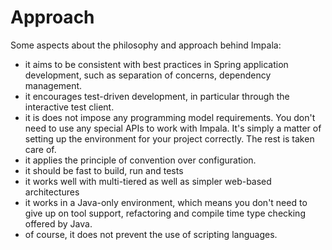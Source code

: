 # Approach #

Some aspects about the philosophy and approach behind Impala:
  * it aims to be consistent with best practices in Spring application development, such as separation of concerns, dependency management.
  * it encourages test-driven development, in particular through the interactive test client.
  * it is does not impose any programming model requirements. You don't need to use any special APIs to work with Impala. It's simply a matter of setting up the environment for your project correctly. The rest is taken care of.
  * it applies the principle of convention over configuration.
  * it should be fast to build, run and tests
  * it works well with multi-tiered as well as simpler web-based architectures
  * it works in a Java-only environment, which means you don't need to give up on tool support, refactoring and compile time type checking offered by Java.
  * of course, it does not prevent the use of scripting languages.